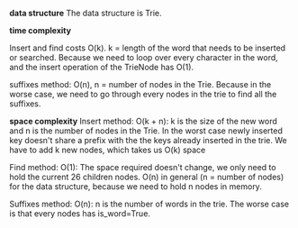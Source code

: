 **data structure**
The data structure is Trie.

**time complexity** 

Insert and find costs O(k). k = length of the word that needs to be inserted or searched. Because we need to loop 
over every character in the word, and the insert operation of the TrieNode has O(1).

suffixes method: O(n), n = number of nodes in the Trie. Because in the worse case, we need to go through every nodes in the trie to find
all the suffixes. 

**space complexity**
Insert method:  O(k + n): k is the size of the new word and n is the number of nodes in the Trie. In the worst case newly inserted key doesn't share a prefix with the the keys already inserted in the trie. We have to add k new nodes, which takes us O(k) space

Find method: O(1): The space required doesn't change, we only need to hold the current 26 children nodes. 
O(n) in general (n = number of nodes) for the data structure, because we need to hold n nodes in memory. 

Suffixes method: O(n): n is the number of words in the trie. The worse case is that every nodes has is_word=True. 

